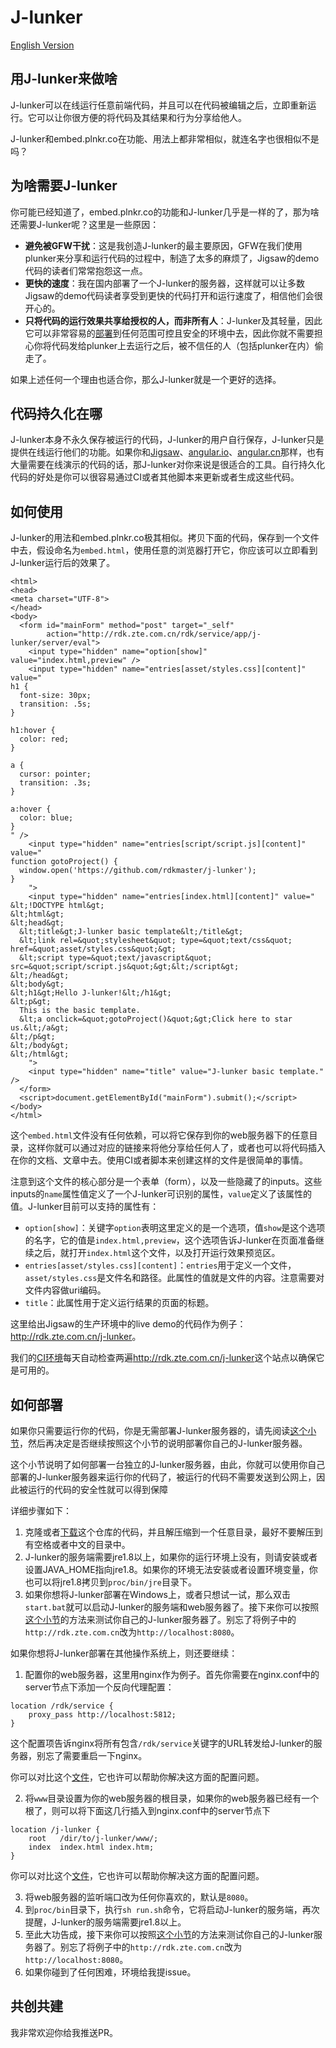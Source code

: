 # J-lunker

[English Version](README.md)

## 用J-lunker来做啥

J-lunker可以在线运行任意前端代码，并且可以在代码被编辑之后，立即重新运行。它可以让你很方便的将代码及其结果和行为分享给他人。

J-lunker和embed.plnkr.co在功能、用法上都非常相似，就连名字也很相似不是吗？

## 为啥需要J-lunker

你可能已经知道了，embed.plnkr.co的功能和J-lunker几乎是一样的了，那为啥还需要J-lunker呢？这里是一些原因：

- **避免被GFW干扰**：这是我创造J-lunker的最主要原因，GFW在我们使用plunker来分享和运行代码的过程中，制造了太多的麻烦了，Jigsaw的demo代码的读者们常常抱怨这一点。
- **更快的速度**：我在国内部署了一个J-lunker的服务器，这样就可以让多数Jigsaw的demo代码读者享受到更快的代码打开和运行速度了，相信他们会很开心的。
- **只将代码的运行效果共享给授权的人，而非所有人**：J-lunker及其轻量，因此它可以非常容易的[部署](https://github.com/rdkmaster/j-lunker#how-to-deploy)到任何范围可控且安全的环境中去，因此你就不需要担心你将代码发给plunker上去运行之后，被不信任的人（包括plunker在内）偷走了。

如果上述任何一个理由也适合你，那么J-lunker就是一个更好的选择。

## 代码持久化在哪

J-lunker本身不永久保存被运行的代码，J-lunker的用户自行保存，J-lunker只是提供在线运行他们的功能。如果你和[Jigsaw](https://github.com/rdkmaster/jigsaw)、[angular.io](https://angular.io)、[angular.cn](https://angular.cn)那样，也有大量需要在线演示的代码的话，那J-lunker对你来说是很适合的工具。自行持久化代码的好处是你可以很容易通过CI或者其他脚本来更新或者生成这些代码。

## 如何使用

J-lunker的用法和embed.plnkr.co极其相似。拷贝下面的代码，保存到一个文件中去，假设命名为`embed.html`，使用任意的浏览器打开它，你应该可以立即看到J-lunker运行后的效果了。

```
<html>
<head>
<meta charset="UTF-8">
</head>
<body>
  <form id="mainForm" method="post" target="_self"
  		action="http://rdk.zte.com.cn/rdk/service/app/j-lunker/server/eval">
    <input type="hidden" name="option[show]" value="index.html,preview" />
    <input type="hidden" name="entries[asset/styles.css][content]" value="
h1 {
  font-size: 30px;
  transition: .5s;
}

h1:hover {
  color: red;
}

a {
  cursor: pointer;
  transition: .3s;
}

a:hover {
  color: blue;
}
" />
    <input type="hidden" name="entries[script/script.js][content]" value="
function gotoProject() {
  window.open('https://github.com/rdkmaster/j-lunker');
}
    ">
    <input type="hidden" name="entries[index.html][content]" value="
&lt;!DOCTYPE html&gt;
&lt;html&gt;
&lt;head&gt;
  &lt;title&gt;J-lunker basic template&lt;/title&gt;
  &lt;link rel=&quot;stylesheet&quot; type=&quot;text/css&quot; href=&quot;asset/styles.css&quot;&gt;
  &lt;script type=&quot;text/javascript&quot; src=&quot;script/script.js&quot;&gt;&lt;/script&gt;
&lt;/head&gt;
&lt;body&gt;
&lt;h1&gt;Hello J-lunker!&lt;/h1&gt;
&lt;p&gt;
  This is the basic template.
  &lt;a onclick=&quot;gotoProject()&quot;&gt;Click here to star us.&lt;/a&gt;
&lt;/p&gt;
&lt;/body&gt;
&lt;/html&gt;
    ">
    <input type="hidden" name="title" value="J-lunker basic template." />
  </form>
  <script>document.getElementById("mainForm").submit();</script>
</body>
</html>
```

这个`embed.html`文件没有任何依赖，可以将它保存到你的web服务器下的任意目录，这样你就可以通过对应的链接来将他分享给任何人了，或者也可以将代码插入在你的文档、文章中去。使用CI或者脚本来创建这样的文件是很简单的事情。

注意到这个文件的核心部分是一个表单（form），以及一些隐藏了的inputs。这些inputs的`name`属性值定义了一个J-lunker可识别的属性，`value`定义了该属性的值。J-lunker目前可以支持的属性有：

- `option[show]`：关键字`option`表明这里定义的是一个选项，值`show`是这个选项的名字，它的值是`index.html,preview`，这个选项告诉J-lunker在页面准备继续之后，就打开`index.html`这个文件，以及打开运行效果预览区。
- `entries[asset/styles.css][content]`：`entries`用于定义一个文件，`asset/styles.css`是文件名和路径。此属性的值就是文件的内容。注意需要对文件内容做uri编码。
- `title`：此属性用于定义运行结果的页面的标题。

这里给出Jigsaw的生产环境中的live demo的代码作为例子：<http://rdk.zte.com.cn/j-lunker>。

我们的[CI环境](https://travis-ci.org/rdkmaster/jigsaw/branches)每天自动检查两遍<http://rdk.zte.com.cn/j-lunker>这个站点以确保它是可用的。

## 如何部署

如果你只需要运行你的代码，你是无需部署J-lunker服务器的，请先阅读[这个小节](https://github.com/rdkmaster/j-lunker#%E5%A6%82%E4%BD%95%E4%BD%BF%E7%94%A8)，然后再决定是否继续按照这个小节的说明部署你自己的J-lunker服务器。

这个小节说明了如何部署一台独立的J-lunker服务器，由此，你就可以使用你自己部署的J-lunker服务器来运行你的代码了，被运行的代码不需要发送到公网上，因此被运行的代码的安全性就可以得到保障

详细步骤如下：

1. 克隆或者[下载](https://codeload.github.com/rdkmaster/j-lunker/zip/master)这个仓库的代码，并且解压缩到一个任意目录，最好不要解压到有空格或者中文的目录中。
2. J-lunker的服务端需要jre1.8以上，如果你的运行环境上没有，则请安装或者设置JAVA_HOME指向jre1.8。如果你的环境无法安装或者设置环境变量，你也可以将jre1.8拷贝到`proc/bin/jre`目录下。
3. 如果你想将J-lunker部署在Windows上，或者只想试一试，那么双击`start.bat`就可以启动J-lunker的服务端和web服务器了。接下来你可以按照[这个小节](https://github.com/rdkmaster/j-lunker#%E5%A6%82%E4%BD%95%E4%BD%BF%E7%94%A8)的方法来测试你自己的J-lunker服务器了。别忘了将例子中的`http://rdk.zte.com.cn`改为`http://localhost:8080`。

如果你想将J-lunker部署在其他操作系统上，则还要继续：

1. 配置你的web服务器，这里用nginx作为例子。首先你需要在nginx.conf中的server节点下添加一个反向代理配置：

```
location /rdk/service {
    proxy_pass http://localhost:5812;
}
```

这个配置项告诉nginx将所有包含`/rdk/service`关键字的URL转发给J-lunker的服务器，别忘了需要重启一下nginx。

你可以对比这个[文件](https://github.com/rdkmaster/j-lunker/blob/master/nginx-1.11.9/conf/nginx.conf)，它也许可以帮助你解决这方面的配置问题。

2. 将`www`目录设置为你的web服务器的根目录，如果你的web服务器已经有一个根了，则可以将下面这几行插入到nginx.conf中的server节点下

```
location /j-lunker {
    root   /dir/to/j-lunker/www/;
    index  index.html index.htm;
}
```

你可以对比这个[文件](https://github.com/rdkmaster/j-lunker/blob/master/nginx-1.11.9/conf/nginx.conf)，它也许可以帮助你解决这方面的配置问题。

3. 将web服务器的监听端口改为任何你喜欢的，默认是`8080`。
4. 到`proc/bin`目录下，执行`sh run.sh`命令，它将启动J-lunker的服务端，再次提醒，J-lunker的服务端需要jre1.8以上。
5. 至此大功告成，接下来你可以按照[这个小节](https://github.com/rdkmaster/j-lunker#%E5%A6%82%E4%BD%95%E4%BD%BF%E7%94%A8)的方法来测试你自己的J-lunker服务器了。别忘了将例子中的`http://rdk.zte.com.cn`改为`http://localhost:8080`。
6. 如果你碰到了任何困难，环境给我提issue。

## 共创共建

我非常欢迎你给我推送PR。
